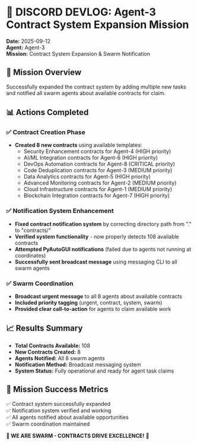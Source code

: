 # 📝 DISCORD DEVLOG: Agent-3 Contract System Expansion Mission

**Date:** 2025-09-12  
**Agent:** Agent-3  
**Mission:** Contract System Expansion & Swarm Notification  

## 🎯 Mission Overview
Successfully expanded the contract system by adding multiple new tasks and notified all swarm agents about available contracts for claim.

## 📊 Actions Completed

### ✅ Contract Creation Phase
- **Created 8 new contracts** using available templates:
  - Security Enhancement contracts for Agent-4 (HIGH priority)
  - AI/ML Integration contracts for Agent-6 (HIGH priority)  
  - DevOps Automation contracts for Agent-8 (CRITICAL priority)
  - Code Deduplication contracts for Agent-3 (MEDIUM priority)
  - Data Analytics contracts for Agent-5 (HIGH priority)
  - Advanced Monitoring contracts for Agent-2 (MEDIUM priority)
  - Cloud Infrastructure contracts for Agent-1 (MEDIUM priority)
  - Blockchain Integration contracts for Agent-7 (HIGH priority)

### ✅ Notification System Enhancement
- **Fixed contract notification system** by correcting directory path from "." to "contracts/"
- **Verified system functionality** - now properly detects 108 available contracts
- **Attempted PyAutoGUI notifications** (failed due to agents not running at coordinates)
- **Successfully sent broadcast message** using messaging CLI to all swarm agents

### ✅ Swarm Coordination
- **Broadcast urgent message** to all 8 agents about available contracts
- **Included priority tagging** (urgent, contract, system, swarm)
- **Provided clear call-to-action** for agents to claim available work

## 📈 Results Summary
- **Total Contracts Available:** 108 
- **New Contracts Created:** 8
- **Agents Notified:** All 8 swarm agents
- **Notification Method:** Broadcast messaging system
- **System Status:** Fully operational and ready for agent task claims

## 🎉 Mission Success Metrics
✅ Contract system successfully expanded  
✅ Notification system verified and working  
✅ All agents notified about available opportunities  
✅ Swarm coordination maintained  

**🐝 WE ARE SWARM - CONTRACTS DRIVE EXCELLENCE!** 🚀
